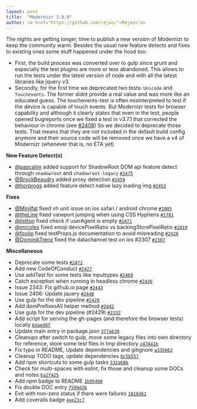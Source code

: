 ```yaml
---
layout: post
title:  "Modernizr 3.8.0"
author: <a href="https://github.com/rejas/">Rejas</a>
---
```


The nights are getting longer, time to publish a new version of Modernizr to keep the community warm. Besides the usual 
new feature detects and fixes to existing ones some stuff happened under the hood too:
- First, the build process was converted over to gulp since grunt and especially the test plugins are more or less abandoned.
This allows to run the tests under the latest version of node and with all the latest libraries like jquery v3.
- Secondly, for the first time we deprecated two tests: `Unicode` and `Touchevents`. The former didnt provide a real
value and was more like an educated guess. The touchevents-test is often misinterpreted to test if the device is capable of touch events.
But Modernizr tests for browser capability and although it clearly states that even in the test, people opened bugreports
once we fixed a test in v3.7.1 that corrected the behaviour in chrome (see [#2408](https://github.com/Modernizr/Modernizr/issues/2408))
So we decided to deprecate those tests. That means that they are not included in the default build config anymore and 
their source code will be removed once we have a v4 of Modernizr (whenever that is, no ETA yet)

**New Feature Detect(s)**
- [@pascalim](https://github.com/pascalim) added support for ShadowRoot DOM api feature detect through `shadowroot` and `shadowroot-legacy` [`#2475`](https://github.com/Modernizr/Modernizr/pull/2475)
- [@BrockBeaudry](https://github.com/BrockBeaudry) added proxy detection [`#2459`](https://github.com/Modernizr/Modernizr/pull/2459)
- [@horprogs](https://github.com/horprogs) added feature detect native lazy loading img [`#2453`](https://github.com/Modernizr/Modernizr/pull/2453)

**Fixes**
- [@Minilfat](https://github.com/Minilfat) fixed vh unit issue on ios safari / android chrome  [`#1805`](https://github.com/Modernizr/Modernizr/issues/1805)
- [@theLine](https://github.com/theLine) fixed viewport jumping when using CSS Hyphens [`#1781`](https://github.com/Modernizr/Modernizr/issues/1781)
- [@listton](https://github.com/listton) fixed check if userAgent is empty [`#2471`](https://github.com/Modernizr/Modernizr/pull/2471)
- [@mrcoles](https://github.com/mrcoles) fixed emoji devicePixelRatio vs backingStorePixelRatio [`#2419`](https://github.com/Modernizr/Modernizr/issues/2419)
- [@foolip](https://github.com/foolip) fixed testProps.js documentation to avoid misreading [`#2426`](https://github.com/Modernizr/Modernizr/pull/2426)
- [@DominikTrenz](https://github.com/DominikTrenz) fixed the datachannel test on ios #2307 [`#2307`](https://github.com/Modernizr/Modernizr/issues/2307)

**Miscellaneous**
- Deprecate some tests [`#2472`](https://github.com/Modernizr/Modernizr/pull/2472)
- Add new CodeOfConduct [`#2427`](https://github.com/Modernizr/Modernizr/pull/2427)
- Use addTest for some tests like inputtypes [`#2469`](https://github.com/Modernizr/Modernizr/pull/2469)
- Catch exception when running in headless chrome [`#2436`](https://github.com/Modernizr/Modernizr/pull/2436)
- Issue 2343: Fix github.io page [`#2443`](https://github.com/Modernizr/Modernizr/pull/2443)
- Issue 2406: Update jquery  [`#2448`](https://github.com/Modernizr/Modernizr/pull/2448)
- Use gulp for the dev pipeline [`#2429`](https://github.com/Modernizr/Modernizr/pull/2429)
- Add domPrefixesAll helper method [`#2442`](https://github.com/Modernizr/Modernizr/pull/2442)
- Use gulp for the dev pipeline (#2429) [`#2332`](https://github.com/Modernizr/Modernizr/issues/2332)
- Add script for serving the gh-pages (and therefore the browser tests) locally [`6daed0f`](https://github.com/Modernizr/Modernizr/commit/6daed0f623890706d3814c46226573d2cc2b39e8)
- Update main entry in package.json [`377a630`](https://github.com/Modernizr/Modernizr/commit/377a6303b3b6d400979eeae351e1dcf43972eef4)
- Cleanups after switch to gulp, move some legacy files into own directory for reference, store some test files in tmp directory [`c47441b`](https://github.com/Modernizr/Modernizr/commit/c47441be1f346f6f60a3d4edf11a8849307ec2b7)
- Fix typo in README, Update dependencies and gitignore [`a335662`](https://github.com/Modernizr/Modernizr/commit/a335662549432100b5bd70833ccd45375532b77f)
- Cleanup TODO tags, update dependencies [`8c5b557`](https://github.com/Modernizr/Modernizr/commit/8c5b557c8b903ab73a5a66645e7775670b14a0e0)
- Add npm shortcuts to some gulp tasks [`332a68b`](https://github.com/Modernizr/Modernizr/commit/332a68b8270c29479225d32bb1e9520f47ccdcfe)
- Check for multi-spaces with eslint, fix those and cleanup some DOCs and notes [`6a2f425`](https://github.com/Modernizr/Modernizr/commit/6a2f4256d86876edf23f9123c9db8fbc55d00517)
- Add npm badge to README [`1b95490`](https://github.com/Modernizr/Modernizr/commit/1b9549035dbed6ebbd07443513aa03abfeb9c2dd)
- Fix double DOC entry [`7599d26`](https://github.com/Modernizr/Modernizr/commit/7599d26b7fd49cacad297cd3cf824b9133d76d69)
- Exit with non-zero status if there were failures [`1818d61`](https://github.com/Modernizr/Modernizr/commit/1818d61a02e02feca59119ddddb730e11e160e9f)
- Add coveralls badge [`4ee23c7`](https://github.com/Modernizr/Modernizr/commit/4ee23c7f6d3a8ff3dcbc48fa87e4b3d2d3e27833)

